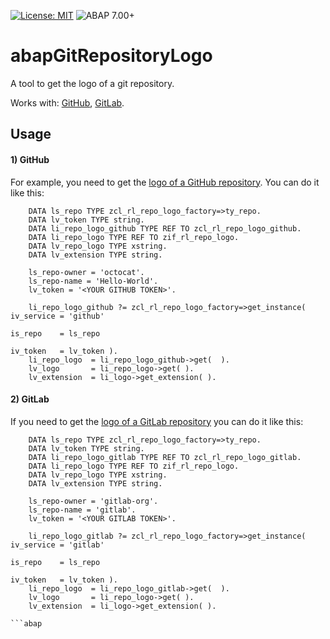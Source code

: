 [![License: MIT](https://img.shields.io/badge/License-MIT-yellow.svg)](https://github.com/victorizbitskiy/zconcurrency_api/blob/main/LICENSE)
![ABAP 7.00+](https://img.shields.io/badge/ABAP-7.02%2B-brightgreen)

# abapGitRepositoryLogo
A tool to get the logo of a git repository.

Works with: [GitHub](https://github.com/), [GitLab](https://gitlab.com/).

## Usage
#### 1) GitHub
For example, you need to get the [logo of a GitHub repository](https://docs.github.com/en/github/administering-a-repository/managing-repository-settings/customizing-your-repositorys-social-media-preview). You can do it like this:
```abap
    DATA ls_repo TYPE zcl_rl_repo_logo_factory=>ty_repo.
    DATA lv_token TYPE string.
    DATA li_repo_logo_github TYPE REF TO zcl_rl_repo_logo_github.
    DATA li_repo_logo TYPE REF TO zif_rl_repo_logo.
    DATA lv_repo_logo TYPE xstring.
    DATA lv_extension TYPE string.
    
    ls_repo-owner = 'octocat'.
    ls_repo-name = 'Hello-World'.
    lv_token = '<YOUR GITHUB TOKEN>'.

    li_repo_logo_github ?= zcl_rl_repo_logo_factory=>get_instance( iv_service = 'github'
                                                                   is_repo    = ls_repo
                                                                   iv_token   = lv_token ).                                   
    li_repo_logo  = li_repo_logo_github->get(  ).
    lv_logo       = li_repo_logo->get( ).
    lv_extension  = li_logo->get_extension( ).
````
#### 2) GitLab
If you need to get the [logo of a GitLab repository](https://docs.gitlab.com/ee/user/project/settings/) you can do it like this:
```abap
    DATA ls_repo TYPE zcl_rl_repo_logo_factory=>ty_repo.
    DATA lv_token TYPE string.
    DATA li_repo_logo_gitlab TYPE REF TO zcl_rl_repo_logo_gitlab.
    DATA li_repo_logo TYPE REF TO zif_rl_repo_logo.
    DATA lv_repo_logo TYPE xstring.
    DATA lv_extension TYPE string.
    
    ls_repo-owner = 'gitlab-org'.
    ls_repo-name = 'gitlab'.
    lv_token = '<YOUR GITLAB TOKEN>'.

    li_repo_logo_gitlab ?= zcl_rl_repo_logo_factory=>get_instance( iv_service = 'gitlab'
                                                                   is_repo    = ls_repo
                                                                   iv_token   = lv_token ).                                   
    li_repo_logo  = li_repo_logo_gitlab->get(  ).
    lv_logo       = li_repo_logo->get( ).
    lv_extension  = li_logo->get_extension( ).
    
```abap
